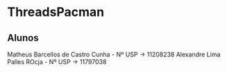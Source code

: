 # ThreadsPacman

## Alunos
Matheus Barcellos de Castro Cunha - Nº USP -> 11208238
Alexandre Lima Palles ROcja - Nº USP -> 11797038
